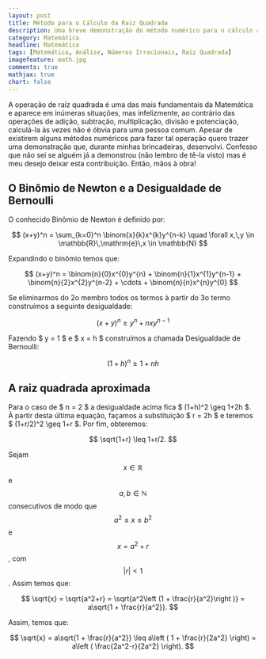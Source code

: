 ```yaml
---
layout: post
title: Método para o Cálculo da Raiz Quadrada
description: Uma breve demonstração do método numérico para o cálculo aproximado da raiz quadrada
category: Matemática
headline: Matemática
tags: [Matemática, Análise, Números Irracionais, Raiz Quadrada]
imagefeature: math.jpg
comments: true
mathjax: true 
chart: false
---
```


A operação de raiz quadrada é uma das mais fundamentais da Matemática e aparece em inúmeras situações, mas infelizmente, ao contrário das operações de adição, subtração, multiplicação, divisão e potenciação, calculá-la às vezes não é óbvia para uma pessoa comum. Apesar de existirem alguns métodos numéricos para fazer tal operação quero trazer uma demonstração que, durante minhas brincadeiras, desenvolvi. Confesso que não sei se alguém já a demonstrou (não lembro de tê-la visto) mas é meu desejo deixar esta contribuição. Então, mãos à obra! 

## O Binômio de Newton e a Desigualdade de Bernoulli

O conhecido Binômio de Newton é definido por: 

$$ (x+y)^n = \sum_{k=0}^n \binom{x}{k}x^{k}y^{n-k} \quad \forall x,\,y \in \mathbb{R}\,\mathrm{e}\,x \in \mathbb{N} $$

Expandindo o binômio temos que:

$$ (x+y)^n = \binom{n}{0}x^{0}y^{n} + \binom{n}{1}x^{1}y^{n-1} + \binom{n}{2}x^{2}y^{n-2} + \cdots + \binom{n}{n}x^{n}y^{0} $$

Se eliminarmos do 2o membro todos os termos à partir do 3o termo construímos a seguinte desigualdade: 

$$ (x+y)^n \geq y^n + nxy^{n-1} $$

Fazendo $ y = 1 $ e $ x = h $ construímos a chamada Desigualdade de Bernoulli:

$$ (1+h)^n \geq 1 + nh $$

## A raiz quadrada aproximada

Para o caso de $ n = 2 $ a desigualdade acima fica $ (1+h)^2 \geq 1+2h $. À partir desta última equação, façamos a substituição $ r = 2h $ e teremos $ (1+r/2)^2 \geq 1+r $. Por fim, obteremos:

$$ \sqrt{1+r} \leq 1+r/2. $$

Sejam $$ x \in \mathbb{R} $$ e $$ a,\, b \in \mathbb{N} $$ consecutivos de modo que $$ a^2 \leq x \leq b^2 $$ e $$ x = a^2 + r $$, com $$ |r| < 1 $$. Assim temos que:

$$ \sqrt{x} = \sqrt{a^2+r} = \sqrt{a^2\left (1 + \frac{r}{a^2}\right )} = a\sqrt{1 + \frac{r}{a^2}}. $$

Assim, temos que:

$$ \sqrt{x} = a\sqrt{1 + \frac{r}{a^2}} \leq a\left ( 1 + \frac{r}{2a^2} \right) = a\left ( \frac{2a^2-r}{2a^2} \right). $$


